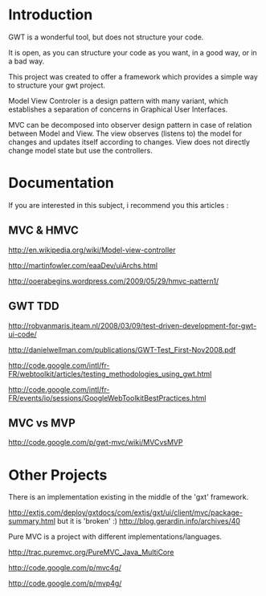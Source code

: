 # Introduction #
GWT is a wonderful tool, but does not structure your code.

It is open, as you can structure your code as you want, in a good way, or in a bad way.

This project was created to offer a framework which provides a simple way to structure your gwt project.

Model View Controler is a design pattern with many variant, which establishes a separation of concerns in Graphical User Interfaces.

MVC can be decomposed into observer design pattern in case of relation between Model and View. The view observes (listens to) the model for changes and updates itself according to changes. View does not directly change model state but use the controllers.


# Documentation #

If you are interested in this subject, i recommend you this articles :

## MVC & HMVC ##
http://en.wikipedia.org/wiki/Model-view-controller

http://martinfowler.com/eaaDev/uiArchs.html

http://ooerabegins.wordpress.com/2009/05/29/hmvc-pattern1/

## GWT TDD ##

http://robvanmaris.jteam.nl/2008/03/09/test-driven-development-for-gwt-ui-code/

http://danielwellman.com/publications/GWT-Test_First-Nov2008.pdf

http://code.google.com/intl/fr-FR/webtoolkit/articles/testing_methodologies_using_gwt.html

http://code.google.com/intl/fr-FR/events/io/sessions/GoogleWebToolkitBestPractices.html

## MVC vs MVP ##

http://code.google.com/p/gwt-mvc/wiki/MVCvsMVP

# Other Projects #

There is an implementation existing in the middle of the 'gxt' framework.

http://extjs.com/deploy/gxtdocs/com/extjs/gxt/ui/client/mvc/package-summary.html
but it is 'broken' :)
http://blog.gerardin.info/archives/40

Pure MVC is a project with different implementations/languages.

http://trac.puremvc.org/PureMVC_Java_MultiCore


http://code.google.com/p/mvc4g/

http://code.google.com/p/mvp4g/